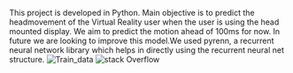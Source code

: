 This project is developed in Python. Main objective is to predict the headmovement of the Virtual Reality user when the user is using the head mounted display. We aim to predict the motion ahead of 100ms for now. In future we are looking to improve this model.We used pyrenn, a recurrent neural network library which helps in directly using the recurrent neural net structure. 
![Train_data](https://cloud.githubusercontent.com/assets/16924031/24135789/b702ee1e-0dd9-11e7-945a-d5e4f9fdafc5.png)
![stack Overflow](http://lmsotfy.com/so.png)

